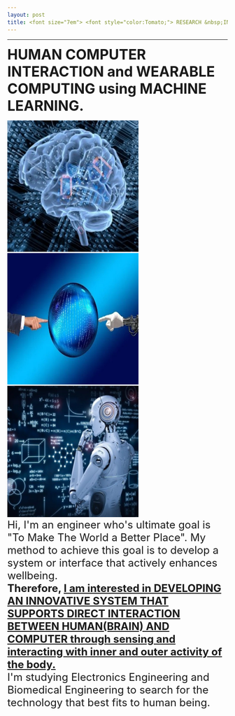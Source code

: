 ```yaml
---
layout: post
title: <font size="7em"> <font style="color:Tomato;"> RESEARCH &nbsp;INTEREST </font></font>
---
```

---
<font size="6em"><b>HUMAN COMPUTER INTERACTION and WEARABLE COMPUTING using MACHINE LEARNING.</b></font>
<br>

<img src="/images/fulls/13.jpg" class="image-img" width="300" height="300">
<img src="/images/fulls/10.jpg" class="image-img" width="300" height="300">
<img src="/images/fulls/14.jpg" class="image-img" width="300" height="300"> <br>
<font size="5em">Hi, I'm an engineer who's ultimate goal is "To Make The World a Better Place". My method to achieve this goal is to develop a system or interface that actively enhances wellbeing.<br>
<b>Therefore, <u>I am interested in DEVELOPING AN INNOVATIVE SYSTEM THAT SUPPORTS DIRECT INTERACTION BETWEEN HUMAN(BRAIN) AND COMPUTER through sensing and interacting with inner and outer activity of the body.</u></b><br> I'm studying Electronics Engineering and Biomedical Engineering to search for the technology that best fits to human being.</font>
<br>
<br>
